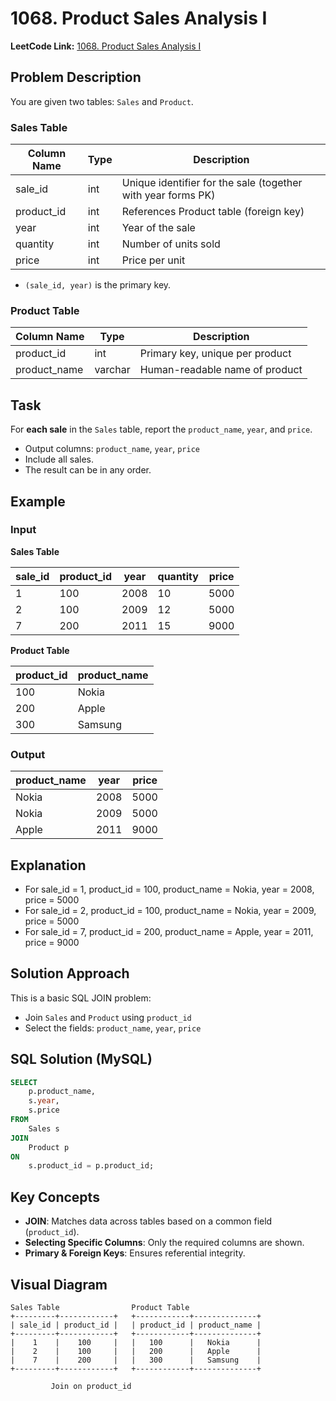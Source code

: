 # 1068. Product Sales Analysis I

**LeetCode Link:** [1068. Product Sales Analysis I](https://leetcode.com/problems/product-sales-analysis-i/)

## Problem Description

You are given two tables: `Sales` and `Product`.

### Sales Table

| Column Name | Type  | Description                                                        |
|-------------|-------|--------------------------------------------------------------------|
| sale_id     | int   | Unique identifier for the sale (together with year forms PK)       |
| product_id  | int   | References Product table (foreign key)                             |
| year        | int   | Year of the sale                                                   |
| quantity    | int   | Number of units sold                                               |
| price       | int   | Price per unit                                                     |

- `(sale_id, year)` is the primary key.

### Product Table

| Column Name  | Type    | Description                     |
|--------------|---------|---------------------------------|
| product_id   | int     | Primary key, unique per product |
| product_name | varchar | Human-readable name of product  |

## Task

For **each sale** in the `Sales` table, report the `product_name`, `year`, and `price`.

- Output columns: `product_name`, `year`, `price`
- Include all sales.
- The result can be in any order.

## Example

### Input

**Sales Table**

| sale_id | product_id | year | quantity | price |
|---------|------------|------|----------|-------|
| 1       | 100        | 2008 | 10       | 5000  |
| 2       | 100        | 2009 | 12       | 5000  |
| 7       | 200        | 2011 | 15       | 9000  |

**Product Table**

| product_id | product_name |
|------------|-------------|
| 100        | Nokia       |
| 200        | Apple       |
| 300        | Samsung     |

### Output

| product_name | year | price |
|--------------|------|-------|
| Nokia        | 2008 | 5000  |
| Nokia        | 2009 | 5000  |
| Apple        | 2011 | 9000  |

## Explanation

- For sale_id = 1, product_id = 100, product_name = Nokia, year = 2008, price = 5000
- For sale_id = 2, product_id = 100, product_name = Nokia, year = 2009, price = 5000
- For sale_id = 7, product_id = 200, product_name = Apple, year = 2011, price = 9000

## Solution Approach

This is a basic SQL JOIN problem:

- Join `Sales` and `Product` using `product_id`
- Select the fields: `product_name`, `year`, `price`

## SQL Solution (MySQL)

```sql
SELECT
    p.product_name,
    s.year,
    s.price
FROM
    Sales s
JOIN
    Product p
ON
    s.product_id = p.product_id;
```

## Key Concepts

- **JOIN**: Matches data across tables based on a common field (`product_id`).
- **Selecting Specific Columns**: Only the required columns are shown.
- **Primary & Foreign Keys**: Ensures referential integrity.

## Visual Diagram

```
Sales Table                Product Table
+---------+------------+   +------------+--------------+
| sale_id | product_id |   | product_id | product_name |
+---------+------------+   +------------+--------------+
|    1    |    100     |   |   100      |   Nokia      |
|    2    |    100     |   |   200      |   Apple      |
|    7    |    200     |   |   300      |   Samsung    |
+---------+------------+   +------------+--------------+

         Join on product_id
```
